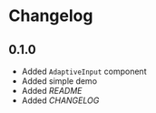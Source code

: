 # Changelog

## 0.1.0
- Added `AdaptiveInput` component
- Added simple demo
- Added *README*
- Added *CHANGELOG*